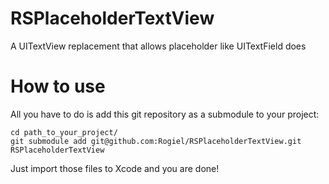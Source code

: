 RSPlaceholderTextView
=====================

A UITextView replacement that allows placeholder like UITextField does

How to use
=====================

All you have to do is add this git repository as a submodule to your project:

    cd path_to_your_project/
    git submodule add git@github.com:Rogiel/RSPlaceholderTextView.git RSPlaceholderTextView

Just import those files to Xcode and you are done!

